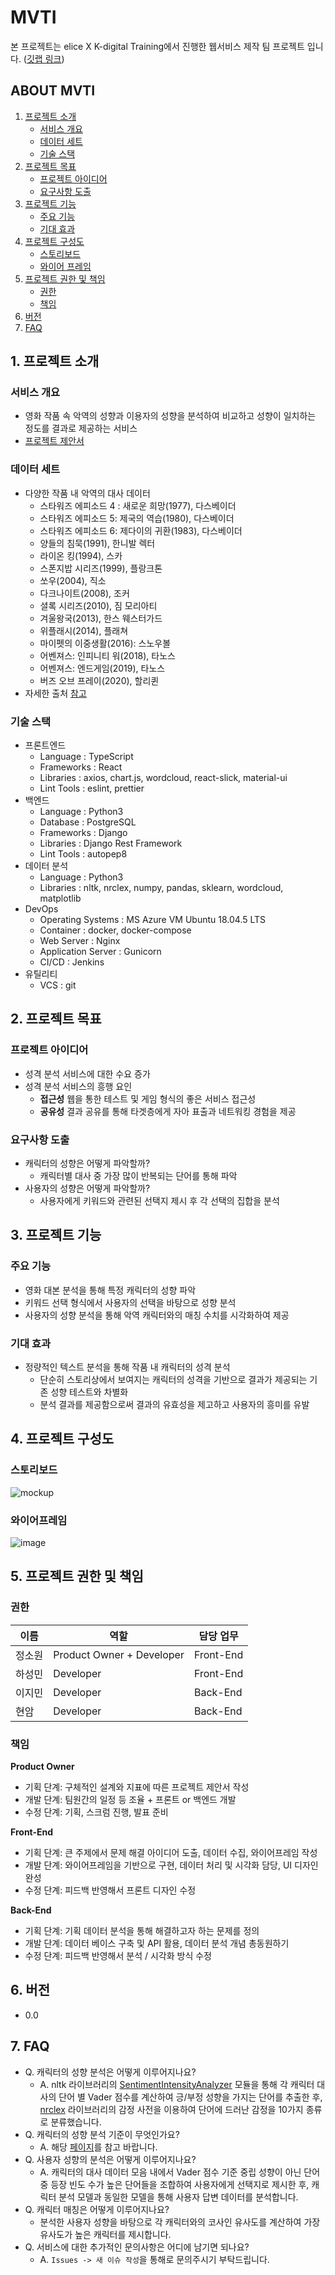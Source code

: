 # MVTI
본 프로젝트는 elice X K-digital Training에서 진행한 웹서비스 제작 팀 프로젝트 입니다. ([깃랩 링크](https://kdt-gitlab.elice.io/001-part3-moviecharacter/team5/project-MVTI))

## ABOUT MVTI

1. [프로젝트 소개](#1-프로젝트-소개)
   - [서비스 개요](#서비스-개요)
   - [데이터 세트](#데이터-세트)
   - [기술 스택](#기술-스택)
2. [프로젝트 목표](#2-프로젝트-목표)
   - [프로젝트 아이디어](#프로젝트-아이디어)
   - [요구사항 도출](#요구사항-도출)
3. [프로젝트 기능](#3-프로젝트-기능)
   - [주요 기능](#주요-기능)
   - [기대 효과](#기대-효과)
4. [프로젝트 구성도](#4-프로젝트-구성도)
   - [스토리보드](#스토리보드)
   - [와이어 프레임](#와이어-프레임)
5. [프로젝트 권한 및 책임](#5-프로젝트-권한-및-책임)
   - [권한](#권한)
   - [책임](#책임)
6. [버전](#6-버전)
7. [FAQ](#7-FAQ)

## 1. 프로젝트 소개
### 서비스 개요

- 영화 작품 속 악역의 성향과 이용자의 성향을 분석하여 비교하고 성향이 일치하는 정도를 결과로 제공하는 서비스
- [프로젝트 제안서](https://www.notion.so/75f92035db464471bd947cf7ef3abca0)

### 데이터 세트

- 다양한 작품 내 악역의 대사 데이터
  - 스타워즈 에피소드 4 : 새로운 희망(1977), 다스베이더
  - 스타워즈 에피소드 5: 제국의 역습(1980), 다스베이더
  - 스타워즈 에피소드 6: 제다이의 귀환(1983), 다스베이더
  - 양들의 침묵(1991), 한니발 렉터
  - 라이온 킹(1994), 스카
  - 스폰지밥 시리즈(1999), 플랑크톤
  - 쏘우(2004), 직소
  - 다크나이트(2008), 조커
  - 셜록 시리즈(2010), 짐 모리아티
  - 겨울왕국(2013), 한스 웨스터가드
  - 위플래시(2014), 플래쳐
  - 마이펫의 이중생활(2016): 스노우볼
  - 어벤져스: 인피니티 워(2018), 타노스
  - 어벤져스: 엔드게임(2019), 타노스
  - 버즈 오브 프레이(2020), 할리퀸
- 자세한 출처 [참고](https://www.notion.so/fb9f17e552494976ae091dc72438ca69)

### 기술 스택

- 프론트엔드
  - Language : TypeScript
  - Frameworks : React
  - Libraries : axios, chart.js, wordcloud, react-slick, material-ui
  - Lint Tools : eslint, prettier
- 백엔드
  - Language : Python3
  - Database : PostgreSQL 
  - Frameworks : Django
  - Libraries : Django Rest Framework
  - Lint Tools : autopep8
- 데이터 분석
  - Language : Python3
  - Libraries : nltk, nrclex, numpy, pandas, sklearn, wordcloud, matplotlib
- DevOps
  - Operating Systems : MS Azure VM Ubuntu 18.04.5 LTS
  - Container : docker, docker-compose
  - Web Server : Nginx
  - Application Server : Gunicorn
  - CI/CD : Jenkins
- 유틸리티
  - VCS : git 

## 2. 프로젝트 목표

### 프로젝트 아이디어

- 성격 분석 서비스에 대한 수요 증가
- 성격 분석 서비스의 흥행 요인
  - **접근성** 웹을 통한 테스트 및 게임 형식의 좋은 서비스 접근성
  - **공유성** 결과 공유를 통해 타겟층에게 자아 표출과 네트워킹 경험을 제공

### 요구사항 도출

- 캐릭터의 성향은 어떻게 파악할까?
  - 캐릭터별 대사 중 가장 많이 반복되는 단어를 통해 파악
- 사용자의 성향은 어떻게 파악할까?
  - 사용자에게 키워드와 관련된 선택지 제시 후 각 선택의 집합을 분석

## 3. 프로젝트 기능

### 주요 기능

- 영화 대본 분석을 통해 특정 캐릭터의 성향 파악
- 키워드 선택 형식에서 사용자의 선택을 바탕으로 성향 분석
- 사용자의 성향 분석을 통해 악역 캐릭터와의 매칭 수치를 시각화하여 제공

### 기대 효과

- 정량적인 텍스트 분석을 통해 작품 내 캐릭터의 성격 분석
  - 단순히 스토리상에서 보여지는 캐릭터의 성격을 기반으로 결과가 제공되는 기존 성향 테스트와 차별화
  - 분석 결과를 제공함으로써 결과의 유효성을 제고하고 사용자의 흥미를 유발

## 4. 프로젝트 구성도

### 스토리보드

![mockup](/uploads/66f83e15aeafd152814c1e61fd47f843/mockup.png)

### 와이어프레임

![image](/uploads/ae2186b9feac771bdc252593f509d828/image.png)

## 5. 프로젝트 권한 및 책임

### 권한

| 이름   | 역할                      | 담당 업무 |
| ------ | ------------------------- | --------- |
| 정소원 | Product Owner + Developer | Front-End |
| 하성민 | Developer                 | Front-End |
| 이지민 | Developer                 | Back-End  |
| 현암   | Developer                 | Back-End  |

### 책임

**Product Owner**

- 기획 단계: 구체적인 설계와 지표에 따른 프로젝트 제안서 작성
- 개발 단계: 팀원간의 일정 등 조율 + 프론트 or 백엔드 개발
- 수정 단계: 기획, 스크럼 진행, 발표 준비

**Front-End**

- 기획 단계: 큰 주제에서 문제 해결 아이디어 도출, 데이터 수집, 와이어프레임 작성
- 개발 단계: 와이어프레임을 기반으로 구현, 데이터 처리 및 시각화 담당, UI 디자인 완성
- 수정 단계: 피드백 반영해서 프론트 디자인 수정

**Back-End**

- 기획 단계: 기획 데이터 분석을 통해 해결하고자 하는 문제를 정의
- 개발 단계: 데이터 베이스 구축 및 API 활용, 데이터 분석 개념 총동원하기
- 수정 단계: 피드백 반영해서 분석 / 시각화 방식 수정

## 6. 버전

- 0.0

## 7. FAQ

- Q. 캐릭터의 성향 분석은 어떻게 이루어지나요? 
  - A. nltk 라이브러리의 [SentimentIntensityAnalyzer](https://www.nltk.org/_modules/nltk/sentiment/vader.html#SentimentIntensityAnalyzer) 모듈을 통해 각 캐릭터 대사의 단어 별 Vader 점수를 계산하여 긍/부정 성향을 가지는 단어를 추출한 후, [nrclex](https://github.com/metalcorebear/NRCLex) 라이브러리의 감정 사전을 이용하여 단어에 드러난 감정을 10가지 종류로 분류했습니다. 
- Q. 캐릭터의 성향 분석 기준이 무엇인가요?
  - A. 해당 [페이지](https://www.notion.so/5f055f440c1f413d83f4cd160c0df47f?v=65fbef7f4a9a419a908efd103d548149)를 참고 바랍니다. 
- Q. 사용자 성향의 분석은 어떻게 이루어지나요? 
  - A. 캐릭터의 대사 데이터 모음 내에서 Vader 점수 기준 중립 성향이 아닌 단어 중 등장 빈도 수가 높은 단어들을 조합하여 사용자에게 선택지로 제시한 후, 캐릭터 분석 모델과 동일한 모델을 통해 사용자 답변 데이터를 분석합니다. 
- Q. 캐릭터 매칭은 어떻게 이루어지나요? 
  - 분석한 사용자 성향을 바탕으로 각 캐릭터와의 코사인 유사도를 계산하여 가장 유사도가 높은 캐릭터를 제시합니다.
- Q. 서비스에 대한 추가적인 문의사항은 어디에 남기면 되나요?
  - A. `Issues -> 새 이슈 작성`을 통해로 문의주시기 부탁드립니다. 
